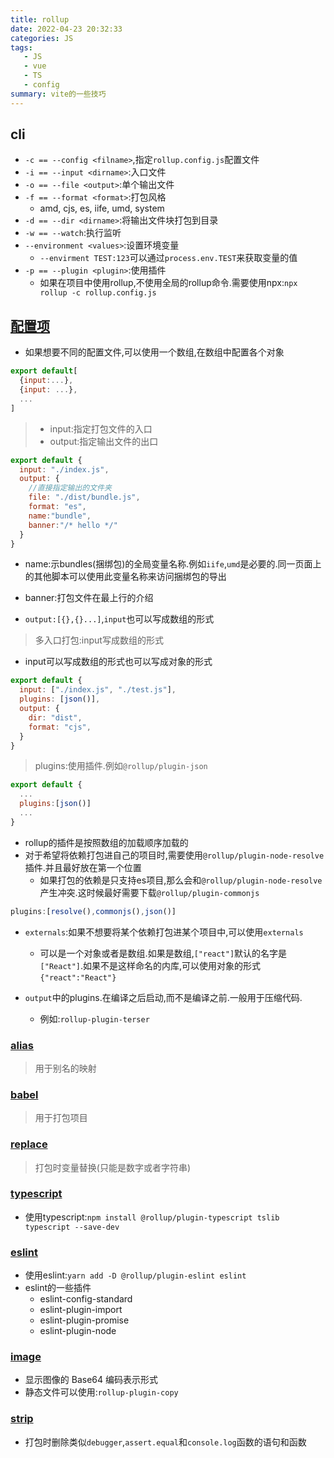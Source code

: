 ```yaml
---
title: rollup
date: 2022-04-23 20:32:33
categories: JS
tags:
   - JS
   - vue
   - TS
   - config
summary: vite的一些技巧
---
```


## cli

* `-c == --config <filname>`,指定`rollup.config.js`配置文件
* `-i == --input <dirname>`:入口文件
* `-o == --file <output>`:单个输出文件
* `-f == --format <format>`:打包风格
  * amd, cjs, es, iife, umd, system
* `-d == --dir <dirname>`:将输出文件块打包到目录
* `-w == --watch`:执行监听
* `--environment <values>`:设置环境变量
  * `--envirment TEST:123`可以通过`process.env.TEST`来获取变量的值
* `-p == --plugin <plugin>`:使用插件
  * 如果在项目中使用rollup,不使用全局的rollup命令.需要使用npx:`npx rollup -c rollup.config.js`

## [配置项](https://rollupjs.org/guide/en/#configuration-files)

* 如果想要不同的配置文件,可以使用一个数组,在数组中配置各个对象

```js
export default[
  {input:...},
  {input: ...},
  ...
]
```

>* input:指定打包文件的入口
>* output:指定输出文件的出口

```js
export default {
  input: "./index.js",
  output: {
    //直接指定输出的文件夹
    file: "./dist/bundle.js",
    format: "es",
    name:"bundle",
    banner:"/* hello */"
  }
}
```

* name:示bundles(捆绑包)的全局变量名称.例如`iife`,`umd`是必要的.同一页面上的其他脚本可以使用此变量名称来访问捆绑包的导出
* banner:打包文件在最上行的介绍

* `output:[{},{}...]`,`input`也可以写成数组的形式

> 多入口打包:input写成数组的形式

* input可以写成数组的形式也可以写成对象的形式

```js
export default {
  input: ["./index.js", "./test.js"],
  plugins: [json()],
  output: {
    dir: "dist",
    format: "cjs",
  }
}
```

> plugins:使用插件.例如`@rollup/plugin-json`

```js
export default {
  ...
  plugins:[json()]
  ...
}
```

* rollup的插件是按照数组的加载顺序加载的
* 对于希望将依赖打包进自己的项目时,需要使用`@rollup/plugin-node-resolve`插件.并且最好放在第一个位置
  * 如果打包的依赖是只支持es项目,那么会和`@rollup/plugin-node-resolve`产生冲突.这时候最好需要下载`@rollup/plugin-commonjs`

```js
plugins:[resolve(),commonjs(),json()]
```

* `externals`:如果不想要将某个依赖打包进某个项目中,可以使用`externals`
  * 可以是一个对象或者是数组.如果是数组,`["react"]`默认的名字是`["React"]`.如果不是这样命名的内库,可以使用对象的形式`{"react":"React"}`

* `output`中的plugins.在编译之后启动,而不是编译之前.一般用于压缩代码.
  * 例如:`rollup-plugin-terser`

### [alias](https://github.com/rollup/plugins/tree/master/packages/alias)

>用于别名的映射

### [babel](https://github.com/rollup/plugins/tree/master/packages/babel)

> 用于打包项目

### [replace](https://github.com/rollup/plugins/tree/master/packages/replace)

> 打包时变量替换(只能是数字或者字符串)

### [typescript](https://github.com/rollup/plugins/tree/master/packages/typescript)

* 使用typescript:`npm install @rollup/plugin-typescript tslib typescript --save-dev`

### [eslint](https://github.com/rollup/plugins/tree/master/packages/eslint)

* 使用eslint:`yarn add -D @rollup/plugin-eslint eslint`
* eslint的一些插件
  * eslint-config-standard
  * eslint-plugin-import
  * eslint-plugin-promise
  * eslint-plugin-node

### [image](https://github.com/rollup/plugins/tree/master/packages/image)

* 显示图像的 Base64 编码表示形式
* 静态文件可以使用:`rollup-plugin-copy`

### [strip](https://github.com/rollup/plugins/tree/master/packages/strip)

* 打包时删除类似`debugger`,`assert.equal`和`console.log`函数的语句和函数